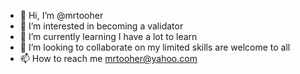 - 👋 Hi, I’m @mrtooher
- 👀 I’m interested in becoming a validator
- 🌱 I’m currently learning I have a lot to learn
- 💞️ I’m looking to collaborate on my limited skills are welcome to all
- 📫 How to reach me mrtooher@yahoo.com

<!---
mrtooher/mrtooher is a ✨ special ✨ repository because its `README.md` (this file) appears on your GitHub profile.
You can click the Preview link to take a look at your changes.
--->
